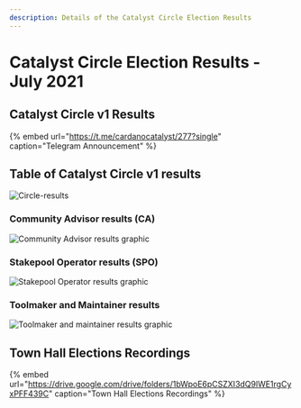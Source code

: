 ```yaml
---
description: Details of the Catalyst Circle Election Results
---
```


# Catalyst Circle Election Results - July 2021

## Catalyst Circle v1 Results

{% embed url="https://t.me/cardanocatalyst/277?single" caption="Telegram Announcement" %}

## Table of Catalyst Circle v1 results

![Circle-results](https://user-images.githubusercontent.com/25156451/124263724-86686f80-db2b-11eb-940c-4d4cb1c27b9c.jpg)

### Community Advisor results \(CA\)

![Community Advisor results graphic](https://user-images.githubusercontent.com/25156451/124265517-b0229600-db2d-11eb-9f20-5c7325f3f5dc.jpg)

### Stakepool Operator results \(SPO\)

![Stakepool Operator results graphic](https://user-images.githubusercontent.com/25156451/124265589-cb8da100-db2d-11eb-80ed-6f3edc829edc.jpg)

### Toolmaker and Maintainer results

![Toolmaker and maintainer results graphic](https://user-images.githubusercontent.com/25156451/124265635-dc3e1700-db2d-11eb-85bf-e6053a723ec6.jpg)

## Town Hall Elections Recordings

{% embed url="https://drive.google.com/drive/folders/1bWpoE6pCSZXI3dQ9lWE1rgCyxPFF439C" caption="Town Hall Elections Recordings" %}

